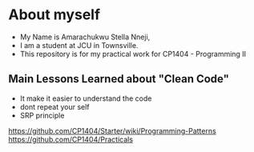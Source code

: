 # About myself
- My Name is Amarachukwu Stella Nneji,
- I am a student at JCU in Townsville.
- This repository is for my practical work for CP1404 - Programming II

## Main Lessons Learned about "Clean Code"
- It make it easier to understand the code 
- dont repeat your self 
- SRP principle



https://github.com/CP1404/Starter/wiki/Programming-Patterns
https://github.com/CP1404/Practicals